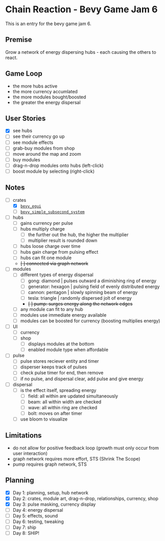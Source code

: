 # Chain Reaction - Bevy Game Jam 6

This is an entry for the bevy game jam 6.

## Premise

Grow a network of energy dispersing hubs - each causing the others to react.

## Game Loop

- the more hubs active
- the more currency accumlated
- the more modules bought/boosted
- the greater the energy dispersal

## User Stories

- [x] see hubs
- [ ] see their currency go up
- [ ] see module effects
- [ ] grab-buy modules from shop
- [ ] move around the map and zoom
- [ ] buy modules
- [ ] drag-n-drop modules onto hubs   (left-click)
- [ ] boost module by selecting       (right-click)

## Notes

- [ ] crates
  - [x] [`bevy_egui`](https://docs.rs/bevy_egui/latest/bevy_egui/)
  - [ ] [`bevy_simple_subsecond_system`](https://github.com/TheBevyFlock/bevy_simple_subsecond_system)
- [ ] hubs
  - [ ] gains currency per pulse
  - [ ] hubs multiply charge
    - [ ] the further out the hub, the higher the multiplier
    - [ ] multiplier result is rounded down
  - [ ] hubs loose charge over time
  - [ ] hubs gain charge from pulsing effect
  - [ ] hubs can fit one module
  - ~~[ ] connected via graph network~~
- [ ] modules
  - [ ] different types of energy dispersal
    - [ ] gong:       diamond   | pulses outward a diminishing ring of energy
    - [ ] generator:  hexagon   | pulsing field of evenly distributed energy
    - [ ] cannon:     pentagon  | slowly spinning beam of energy
    - [ ] tesla:      triangle  | randomly dispersed jolt of energy
    - ~~[ ] pump:      surges energy along the network edges~~
  - [ ] any module can fit to any hub
  - [ ] modules use immediate energy available
  - [ ] modules can be boosted for currency (boosting multiplies energy)
- [ ] UI
  - [ ] currency
  - [ ] shop
    - [ ] displays modules at the bottom
    - [ ] enabled module type when affordable
- [ ] pulse
  - [ ] pulse stores reciever entity and timer
  - [ ] disperser keeps track of pulses
  - [ ] check pulse timer for end, then remove
  - [ ] if no pulse, and dispersal clear, add pulse and give energy
- [ ] dispersal
  - [ ] is the effect itself, spreading energy
    - [ ] field: all within are updated simultaneously
    - [ ] beam: all within width are checked
    - [ ] wave: all within ring are checked
    - [ ] bolt: moves on after timer
  - [ ] use bloom to visualize

## Limitations

- do not allow for positive feedback loop (growth must only occur from user interaction)
- graph network requires more effort, STS (Shrink The Scope)
- pump requires graph network, STS

## Planning

- [x] Day 1: planning, setup, hub network
- [x] Day 2: crates, module art, drag-n-drop, relationships, currency, shop
- [x] Day 3: pulse masking, currency display
- [ ] Day 4: energy dispersal
- [ ] Day 5: effects, sound
- [ ] Day 6: testing, tweaking
- [ ] Day 7: ship
- [ ] Day 8: SHIP!
